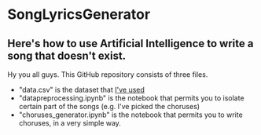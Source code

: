 # SongLyricsGenerator
## Here's how to use Artificial Intelligence to write a song that doesn't exist.

Hy you all guys. This GitHub repository consists of three files. 

* "data.csv" is the dataset that [I've used](https://www.kaggle.com/pradhanmanva/taylorswiftlyrics) 
* "datapreprocessing.ipynb" is the notebook that permits you to isolate certain part of the songs (e.g. I've picked the choruses)
* "choruses_generator.ipynb" is the notebook that permits you to write choruses, in a very simple way.

